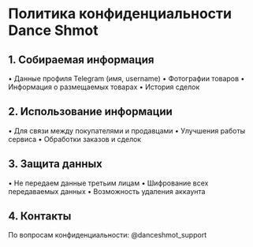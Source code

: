 # Политика конфиденциальности Dance Shmot

## 1. Собираемая информация
• Данные профиля Telegram (имя, username)
• Фотографии товаров
• Информация о размещаемых товарах
• История сделок

## 2. Использование информации
• Для связи между покупателями и продавцами
• Улучшения работы сервиса
• Обработки заказов и сделок

## 3. Защита данных
• Не передаем данные третьим лицам
• Шифрование всех передаваемых данных
• Возможность удаления аккаунта

## 4. Контакты
По вопросам конфиденциальности: @danceshmot_support
